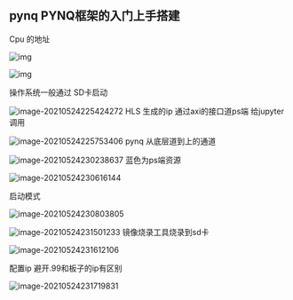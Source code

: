 ## pynq PYNQ框架的入门上手搭建



Cpu 的地址

![img](file:///C:\Users\dell\AppData\Local\Temp\ksohtml10144\wps1.jpg) 

 

![img](file:///C:\Users\dell\AppData\Local\Temp\ksohtml10144\wps2.jpg) 

 

操作系统一般通过 SD卡启动

![image-20210524225424272](C:\Users\dell\AppData\Roaming\Typora\typora-user-images\image-20210524225424272.png)
HLS 生成的ip 通过axi的接口道ps端 给jupyter调用 

![image-20210524225753406](C:\Users\dell\AppData\Roaming\Typora\typora-user-images\image-20210524225753406.png)
pynq 从底层道到上的通道



![image-20210524230238637](C:\Users\dell\AppData\Roaming\Typora\typora-user-images\image-20210524230238637.png)
蓝色为ps端资源

![image-20210524230616144](C:\Users\dell\AppData\Roaming\Typora\typora-user-images\image-20210524230616144.png)

启动模式

![image-20210524230803805](C:\Users\dell\AppData\Roaming\Typora\typora-user-images\image-20210524230803805.png)

 

![image-20210524231501233](C:\Users\dell\AppData\Roaming\Typora\typora-user-images\image-20210524231501233.png)
镜像烧录工具烧录到sd卡

![image-20210524231612106](C:\Users\dell\AppData\Roaming\Typora\typora-user-images\image-20210524231612106.png)

配置ip  避开.99和板子的ip有区别

 ![image-20210524231719831](C:\Users\dell\AppData\Roaming\Typora\typora-user-images\image-20210524231719831.png)

